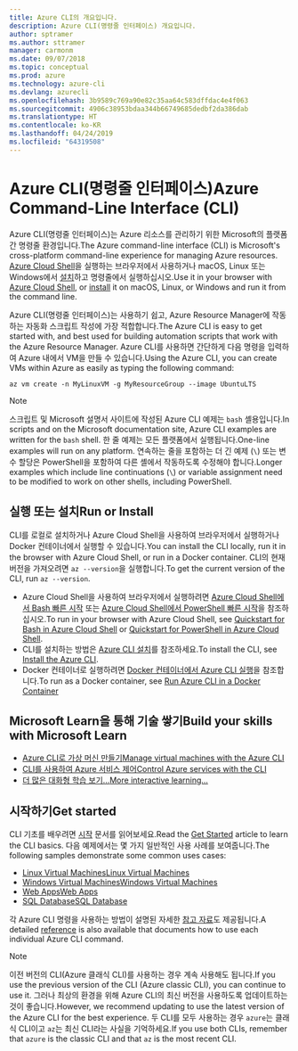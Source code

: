 ```yaml
---
title: Azure CLI의 개요입니다.
description: Azure CLI(명령줄 인터페이스) 개요입니다.
author: sptramer
ms.author: sttramer
manager: carmonm
ms.date: 09/07/2018
ms.topic: conceptual
ms.prod: azure
ms.technology: azure-cli
ms.devlang: azurecli
ms.openlocfilehash: 3b9589c769a90e82c35aa64c583dffdac4e4f063
ms.sourcegitcommit: 4906c38953bdaa344b66749685dedbf2da386dab
ms.translationtype: HT
ms.contentlocale: ko-KR
ms.lasthandoff: 04/24/2019
ms.locfileid: "64319508"
---
```

# <a name="azure-command-line-interface-cli"></a><span data-ttu-id="68002-103">Azure CLI(명령줄 인터페이스)</span><span class="sxs-lookup"><span data-stu-id="68002-103">Azure Command-Line Interface (CLI)</span></span>

<span data-ttu-id="68002-104">Azure CLI(명령줄 인터페이스)는 Azure 리소스를 관리하기 위한 Microsoft의 플랫폼 간 명령줄 환경입니다.</span><span class="sxs-lookup"><span data-stu-id="68002-104">The Azure command-line interface (CLI) is Microsoft's cross-platform command-line experience for managing Azure resources.</span></span>
<span data-ttu-id="68002-105">[Azure Cloud Shell](/azure/cloud-shell/overview)을 실행하는 브라우저에서 사용하거나 macOS, Linux 또는 Windows에서 [설치](install-azure-cli.md)하고 명령줄에서 실행하십시오.</span><span class="sxs-lookup"><span data-stu-id="68002-105">Use it in your browser with [Azure Cloud Shell](/azure/cloud-shell/overview), or [install](install-azure-cli.md) it on macOS, Linux, or Windows and run it from the command line.</span></span>

<span data-ttu-id="68002-106">Azure CLI(명령줄 인터페이스)는 사용하기 쉽고, Azure Resource Manager에 작동하는 자동화 스크립트 작성에 가장 적합합니다.</span><span class="sxs-lookup"><span data-stu-id="68002-106">The Azure CLI is easy to get started with, and best used for building automation scripts that work with the Azure Resource Manager.</span></span>
<span data-ttu-id="68002-107">Azure CLI를 사용하면 간단하게 다음 명령을 입력하여 Azure 내에서 VM을 만들 수 있습니다.</span><span class="sxs-lookup"><span data-stu-id="68002-107">Using the Azure CLI, you can create VMs within Azure as easily as typing the following command:</span></span>

```azurecli-interactive
az vm create -n MyLinuxVM -g MyResourceGroup --image UbuntuLTS
```

> [!NOTE]
>
> <span data-ttu-id="68002-108">스크립트 및 Microsoft 설명서 사이트에 작성된 Azure CLI 예제는 `bash` 셸용입니다.</span><span class="sxs-lookup"><span data-stu-id="68002-108">In scripts and on the Microsoft documentation site, Azure CLI examples are written for the `bash` shell.</span></span> <span data-ttu-id="68002-109">한 줄 예제는 모든 플랫폼에서 실행됩니다.</span><span class="sxs-lookup"><span data-stu-id="68002-109">One-line examples will run on any platform.</span></span> <span data-ttu-id="68002-110">연속하는 줄을 포함하는 더 긴 예제 (`\`) 또는 변수 할당은 PowerShell을 포함하여 다른 셸에서 작동하도록 수정해야 합니다.</span><span class="sxs-lookup"><span data-stu-id="68002-110">Longer examples which include line continuations (`\`) or variable assignment need to be modified to work on other shells, including PowerShell.</span></span>

## <a name="run-or-install"></a><span data-ttu-id="68002-111">실행 또는 설치</span><span class="sxs-lookup"><span data-stu-id="68002-111">Run or Install</span></span>

<span data-ttu-id="68002-112">CLI를 로컬로 설치하거나 Azure Cloud Shell을 사용하여 브라우저에서 실행하거나 Docker 컨테이너에서 실행할 수 있습니다.</span><span class="sxs-lookup"><span data-stu-id="68002-112">You can install the CLI locally, run it in the browser with Azure Cloud Shell, or run in a Docker container.</span></span> <span data-ttu-id="68002-113">CLI의 현재 버전을 가져오려면 `az --version`을 실행합니다.</span><span class="sxs-lookup"><span data-stu-id="68002-113">To get the current version of the CLI, run `az --version`.</span></span>

* <span data-ttu-id="68002-114">Azure Cloud Shell을 사용하여 브라우저에서 실행하려면 [Azure Cloud Shell에서 Bash 빠른 시작](/azure/cloud-shell/quickstart) 또는 [Azure Cloud Shell에서 PowerShell 빠른 시작](/azure/cloud-shell/quickstart-powershell)을 참조하십시오.</span><span class="sxs-lookup"><span data-stu-id="68002-114">To run in your browser with Azure Cloud Shell, see [Quickstart for Bash in Azure Cloud Shell](/azure/cloud-shell/quickstart) or [Quickstart for PowerShell in Azure Cloud Shell](/azure/cloud-shell/quickstart-powershell).</span></span>
* <span data-ttu-id="68002-115">CLI를 설치하는 방법은 [Azure CLI 설치](install-azure-cli.md)를 참조하세요.</span><span class="sxs-lookup"><span data-stu-id="68002-115">To install the CLI, see [Install the Azure CLI](install-azure-cli.md).</span></span>
* <span data-ttu-id="68002-116">Docker 컨테이너로 실행하려면 [Docker 컨테이너에서 Azure CLI 실행](run-azure-cli-docker.md)을 참조합니다.</span><span class="sxs-lookup"><span data-stu-id="68002-116">To run as a Docker container, see [Run Azure CLI in a Docker Container](run-azure-cli-docker.md)</span></span>

## <a name="build-your-skills-with-microsoft-learn"></a><span data-ttu-id="68002-117">Microsoft Learn을 통해 기술 쌓기</span><span class="sxs-lookup"><span data-stu-id="68002-117">Build your skills with Microsoft Learn</span></span>

- [<span data-ttu-id="68002-118">Azure CLI로 가상 머신 만들기</span><span class="sxs-lookup"><span data-stu-id="68002-118">Manage virtual machines with the Azure CLI</span></span>](/learn/modules/manage-virtual-machines-with-azure-cli/)
- [<span data-ttu-id="68002-119">CLI를 사용하여 Azure 서비스 제어</span><span class="sxs-lookup"><span data-stu-id="68002-119">Control Azure services with the CLI</span></span>](/learn/modules/control-azure-services-with-cli/)
- [<span data-ttu-id="68002-120">더 많은 대화형 학습 보기...</span><span class="sxs-lookup"><span data-stu-id="68002-120">More interactive learning...</span></span>](/learn/browse/?products=azure-clis)

## <a name="get-started"></a><span data-ttu-id="68002-121">시작하기</span><span class="sxs-lookup"><span data-stu-id="68002-121">Get started</span></span>

<span data-ttu-id="68002-122">CLI 기초를 배우려면 [시작](get-started-with-azure-cli.md) 문서를 읽어보세요.</span><span class="sxs-lookup"><span data-stu-id="68002-122">Read the [Get Started](get-started-with-azure-cli.md) article to learn the CLI basics.</span></span> <span data-ttu-id="68002-123">다음 예제에서는 몇 가지 일반적인 사용 사례를 보여줍니다.</span><span class="sxs-lookup"><span data-stu-id="68002-123">The following samples demonstrate some common uses cases:</span></span>

- [<span data-ttu-id="68002-124">Linux Virtual Machines</span><span class="sxs-lookup"><span data-stu-id="68002-124">Linux Virtual Machines</span></span>](/azure/virtual-machines/virtual-machines-linux-cli-samples?toc=%2fcli%2fazure%2ftoc.json&bc=%2fcli%2fazure%2fbreadcrumb%2ftoc.json)
- [<span data-ttu-id="68002-125">Windows Virtual Machines</span><span class="sxs-lookup"><span data-stu-id="68002-125">Windows Virtual Machines</span></span>](/azure/virtual-machines/virtual-machines-windows-cli-samples?toc=%2fcli%2fazure%2ftoc.json&bc=%2fcli%2fazure%2fbreadcrumb%2ftoc.json)
- [<span data-ttu-id="68002-126">Web Apps</span><span class="sxs-lookup"><span data-stu-id="68002-126">Web Apps</span></span>](/azure/app-service-web/app-service-cli-samples?toc=%2fcli%2fazure%2ftoc.json&bc=%2fcli%2fazure%2fbreadcrumb%2ftoc.json)
- [<span data-ttu-id="68002-127">SQL Database</span><span class="sxs-lookup"><span data-stu-id="68002-127">SQL Database</span></span>](/azure/sql-database/sql-database-cli-samples?toc=%2fcli%2fazure%2ftoc.json&bc=%2fcli%2fazure%2fbreadcrumb%2ftoc.json)

<span data-ttu-id="68002-128">각 Azure CLI 명령을 사용하는 방법이 설명된 자세한 [참고 자료](/cli/azure/reference-index)도 제공됩니다.</span><span class="sxs-lookup"><span data-stu-id="68002-128">A detailed [reference](/cli/azure/reference-index) is also available that documents how to use each individual Azure CLI command.</span></span>

> [!NOTE]
> <span data-ttu-id="68002-129">이전 버전의 CLI(Azure 클래식 CLI)를 사용하는 경우 계속 사용해도 됩니다.</span><span class="sxs-lookup"><span data-stu-id="68002-129">If you use the previous version of the CLI (Azure classic CLI), you can continue to use it.</span></span>
> <span data-ttu-id="68002-130">그러나 최상의 환경을 위해 Azure CLI의 최신 버전을 사용하도록 업데이트하는 것이 좋습니다.</span><span class="sxs-lookup"><span data-stu-id="68002-130">However, we recommend updating to use the latest version of the Azure CLI for the best experience.</span></span>
> <span data-ttu-id="68002-131">두 CLI를 모두 사용하는 경우 `azure`는 클래식 CLI이고 `az`는 최신 CLI라는 사실을 기억하세요.</span><span class="sxs-lookup"><span data-stu-id="68002-131">If you use both CLIs, remember that `azure` is the classic CLI and that `az` is the most recent CLI.</span></span>
